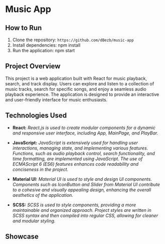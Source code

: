 # Music App

## How to Run

1. Clone the repository: `https://github.com/dBezb/music-app`
2. Install dependencies: npm install
3. Run the application: npm start

## Project Overview

This project is a web application built with React for music playback, search, and track display. Users can explore and listen to a collection of music tracks, search for specific songs, and enjoy a seamless audio playback experience. The application is designed to provide an interactive and user-friendly interface for music enthusiasts.

## Technologies Used

- **React:** _React.js is used to create modular components for a dynamic and responsive user interface, including App, MainPage, and PlayBar._

- **JavaScript:** _JavaScript is extensively used for handling user interactions, managing state, and implementing various features. Functions, such as audio playback control, search functionality, and time formatting, are implemented using JavaScript. The use of ECMAScript 6 (ES6) features enhances code readability and conciseness in the project._

- **Material UI:** _Material UI is used to style and design UI components. Components such as IconButton and Slider from Material UI contribute to a cohesive and visually appealing design, enhancing the overall aesthetics of the application._

- **SCSS:** _SCSS is used to style components, providing a more maintainable and organized approach. Project styles are written in SCSS syntax and then compiled into regular CSS, allowing for cleaner and modular styling._

## Showcase
